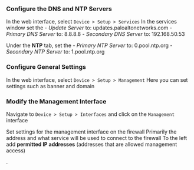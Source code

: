 ### Configure the DNS and NTP Servers
In the web interface, select `Device > Setup > Services`
In the services window set the 
	- *Update Server* to: updates.paloaltonetworks.com
	- *Primary DNS Server* to: 8.8.8.8
	- *Secondary DNS Server* to: 192.168.50.53

Under the **NTP** tab, set the
	- *Primary NTP Server* to: 0.pool.ntp.org
	- *Secondary NTP Server* to: 1.pool.ntp.org

### Configure General Settings
In the web interface, select `Device > Setup > Management`
Here you can set settings such as banner and domain

### Modify the Management Interface
Navigate to `Device > Setup > Interfaces` and click on the `Management` interface

Set settings for the management interface on the firewall
Primarily the address and what service will be used to connect to the firewall
To the left add **permitted IP addresses** (addresses that are allowed management access)



.